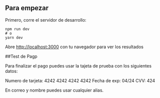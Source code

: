 ## Para empezar
Primero, corre el servidor de desarrollo:

```
npm run dev
# o
yarn dev
```

Abre [http://localhost:3000](http://localhost:3000) con tu navegador para ver los resultados

##Test de Pagp

Para finalizar el pago puedes usar la tajeta de prueba con los siguientes datos:

Numero de tarjeta:
4242 4242 4242 4242
Fecha de exp:
04/24
CVV:
424

En correo y nombre puedes usar cualquier alias.
